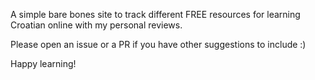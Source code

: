 A simple bare bones site to track different FREE resources for learning Croatian online with my personal reviews.

Please open an issue or a PR if you have other suggestions to include :)

Happy learning!